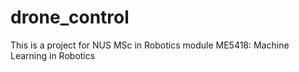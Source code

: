 # drone_control
This is a project for NUS MSc in Robotics module ME5418: Machine Learning in Robotics

